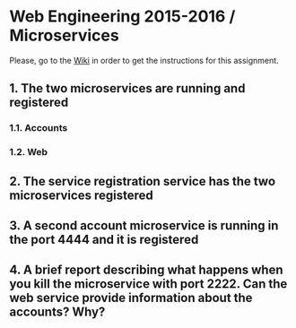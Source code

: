 # Web Engineering 2015-2016 / Microservices
Please, go to the [Wiki](https://github.com/UNIZAR-30246-WebEngineering/Laboratory-6-microservices/wiki) in order to get the instructions for this assignment.

## 1. The two microservices are running and registered

### 1.1. Accounts


### 1.2. Web


## 2. The service registration service has the two microservices registered



## 3. A second account microservice is running in the port 4444 and it is registered



## 4. A brief report describing what happens when you kill the microservice with port 2222. Can the web service provide information about the accounts? Why?
